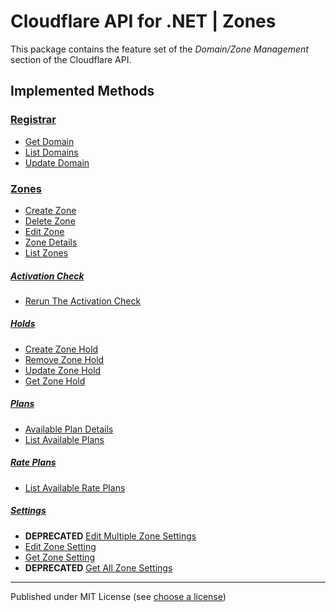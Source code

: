 # Cloudflare API for .NET | Zones

This package contains the feature set of the _Domain/Zone Management_ section of the Cloudflare API.

## Implemented Methods

### [Registrar]

- [Get Domain](https://developers.cloudflare.com/api/resources/registrar/subresources/domains/methods/get/)
- [List Domains](https://developers.cloudflare.com/api/resources/registrar/subresources/domains/methods/list/)
- [Update Domain](https://developers.cloudflare.com/api/resources/registrar/subresources/domains/methods/update/)


### [Zones]

- [Create Zone](https://developers.cloudflare.com/api/resources/zones/methods/create/)
- [Delete Zone](https://developers.cloudflare.com/api/resources/zones/methods/delete/)
- [Edit Zone](https://developers.cloudflare.com/api/resources/zones/methods/edit/)
- [Zone Details](https://developers.cloudflare.com/api/resources/zones/methods/get/)
- [List Zones](https://developers.cloudflare.com/api/resources/zones/methods/list/)


##### [Activation Check]

- [Rerun The Activation Check](https://developers.cloudflare.com/api/resources/zones/subresources/activation_check/methods/trigger/)


##### [Holds]

- [Create Zone Hold](https://developers.cloudflare.com/api/resources/zones/subresources/holds/methods/create/)
- [Remove Zone Hold](https://developers.cloudflare.com/api/resources/zones/subresources/holds/methods/delete/)
- [Update Zone Hold](https://developers.cloudflare.com/api/resources/zones/subresources/holds/methods/edit/)
- [Get Zone Hold](https://developers.cloudflare.com/api/resources/zones/subresources/holds/methods/get/)


##### [Plans]

- [Available Plan Details](https://developers.cloudflare.com/api/resources/zones/subresources/plans/methods/get/)
- [List Available Plans](https://developers.cloudflare.com/api/resources/zones/subresources/plans/methods/list/)


##### [Rate Plans]

- [List Available Rate Plans](https://developers.cloudflare.com/api/resources/zones/subresources/rate_plans/methods/get/)


##### [Settings]

- **DEPRECATED** [Edit Multiple Zone Settings](https://developers.cloudflare.com/api/resources/zones/subresources/settings/methods/bulk_edit/)
- [Edit Zone Setting](https://developers.cloudflare.com/api/resources/zones/subresources/settings/methods/edit/)
- [Get Zone Setting](https://developers.cloudflare.com/api/resources/zones/subresources/settings/methods/get/)
- **DEPRECATED** [Get All Zone Settings](https://developers.cloudflare.com/api/resources/zones/subresources/settings/methods/list/)



---

Published under MIT License (see [choose a license])



[choose a license]: https://choosealicense.com/licenses/mit/

[Registrar]: https://developers.cloudflare.com/api/resources/registrar/
[Zones]: https://developers.cloudflare.com/api/resources/zones/
[Activation Check]: https://developers.cloudflare.com/api/resources/zones/subresources/activation_check/
[Holds]: https://developers.cloudflare.com/api/resources/zones/subresources/holds/
[Plans]: https://developers.cloudflare.com/api/resources/zones/subresources/plans/
[Rate Plans]: https://developers.cloudflare.com/api/resources/zones/subresources/rate_plans/
[Settings]: https://developers.cloudflare.com/api/resources/zones/subresources/settings/

